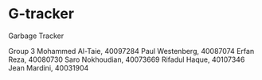# G-tracker

Garbage Tracker

Group 3
Mohammed Al-Taie, 40097284
Paul Westenberg, 40087074
Erfan Reza, 40080730
Saro Nokhoudian, 40073669
Rifadul Haque, 40107346
Jean Mardini, 40031904

